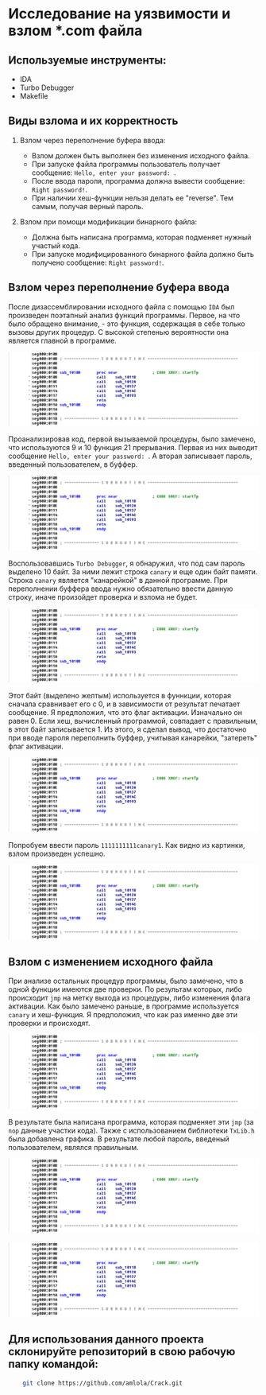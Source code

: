 # Исследование на уязвимости и взлом *.com файла

## Используемые инструменты:
+ IDA
+ Turbo Debugger
+ Makefile

## Виды взлома и их корректность
1) Взлом через переполнение буфера ввода:
   + Взлом должен быть выполнен без изменения исходного файла.
   + При запуске файла программы пользователь получает сообщение: `Hello, enter your password: `.
   + После ввода пароля, программа должна вывести сообщение: `Right password!`.
   + При наличии хеш-функции нельзя делать ее "reverse". Тем самым, получая верный пароль.
    
2) Взлом при помощи модификации бинарного файла:
   + Должна быть написана программа, которая подменяет нужный участый кода.
   + При запуске модифицированного бинарного файла должно быть получено сообщение: `Right password!`.

## Взлом через переполнение буфера ввода
После дизассемблировании исходного файла с помощью `IDA` был произведен поэтапный анализ функций программы. Первое, на что было обращено внимание, - это функция, содержащая в себе только вызовы других процедур. С высокой степенью вероятности она является главной в программе.

![main](/img/main.png)

Проанализировав код, первой вызываемой процедуры, было замечено, что используются 9 и 10 функция 21 прерывания. Первая из них выводит сообщение `Hello, enter your password: `. А вторая записывает пароль, введенный пользователем, в буффер.

![main](/img/main.png)

Воспользовавшись `Turbo Debugger`, я обнаружил, что под сам пароль выделено 10 байт. За ними лежит строка `canary` и еще один байт памяти. Строка `canary` является "канарейкой" в данной программе. При переполнении буффера ввода нужно обязательно ввести данную строку, иначе произойдет проверка и взлома не будет.

![main](/img/main.png)

Этот байт (выделено желтым) используется в фуннкции, которая сначала сравнивает его с 0, и в зависимости от результат печатает сообщение. Я предположил, что
это флаг активации. Изначально он равен 0. Если хеш, вычисленный программой, совпадает с правильным, в этот байт записывается 1. Из этого, я сделал вывод, что достаточно при вводе пароля переполнить буффер, учитывая канарейки, "затереть" флаг активации.

![main](/img/main.png)

Попробуем ввести пароль `1111111111canary1`. Как видно из картинки, взлом произведен успешно.

![main](/img/main.png)

## Взлом с изменением исходного файла
При анализе остальных процедур программы, было замечено, что в одной функции имеются две проверки. По результам которых, либо происходит `jmp` на метку выхода из процедуры, либо изменения флага активации. Как было замечено раньше, в программе используется `canary` и хеш-функция. Я предположил, что как раз именно две эти проверки и происходят.

![main](/img/main.png)

В результате была написана программа, которая подменяет эти `jmp` (за `nop` данные участки кода). Также с использованием библиотеки `TxLib.h` была добавлена графика. В результате любой пароль, введеный пользователем, являлся правильным.

![main](/img/main.png)

![main](/img/main.png)

## Для использования данного проекта склонируйте репозиторий в свою рабочую папку командой:
```bash
    git clone https://github.com/amlola/Crack.git
```
